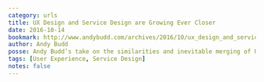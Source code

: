 ```yaml
---
category: urls
title: UX Design and Service Design are Growing Ever Closer
date: 2016-10-14
bookmark: http://www.andybudd.com/archives/2016/10/ux_design_and_service_design_are_growing/
author: Andy Budd
posse: Andy Budd’s take on the similarities and inevitable merging of UX Design and Service Design.
tags: [User Experience, Service Design]
notes: false
---
```

